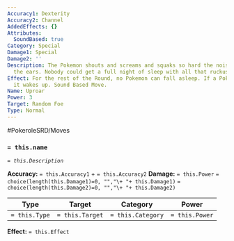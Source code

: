 ```yaml
---
Accuracy1: Dexterity
Accuracy2: Channel
AddedEffects: {}
Attributes:
  SoundBased: true
Category: Special
Damage1: Special
Damage2: ''
Description: The Pokemon shouts and screams and squaks so hard the noise really hurts
  the ears. Nobody could get a full night of sleep with all that ruckus.
Effect: For the rest of the Round, no Pokemon can fall asleep. If a Pokemon was asleep
  it wakes up. Sound Based Move.
Name: Uproar
Power: 3
Target: Random Foe
Type: Normal
---
```


#PokeroleSRD/Moves

### `= this.name` 
*`= this.Description`*

**Accuracy:** `= this.Accuracy1` + `= this.Accuracy2`
**Damage:** `= this.Power` `= choice(length(this.Damage1)=0, "","\+ "+ this.Damage1)` `= choice(length(this.Damage2)=0, "","\+ "+ this.Damage2)`

| Type          | Target          | Category          | Power          |
| ------------- | --------------- | ----------------  | -------------- |
| `= this.Type` | `= this.Target` | `= this.Category` | `= this.Power` | 

**Effect:** `= this.Effect`